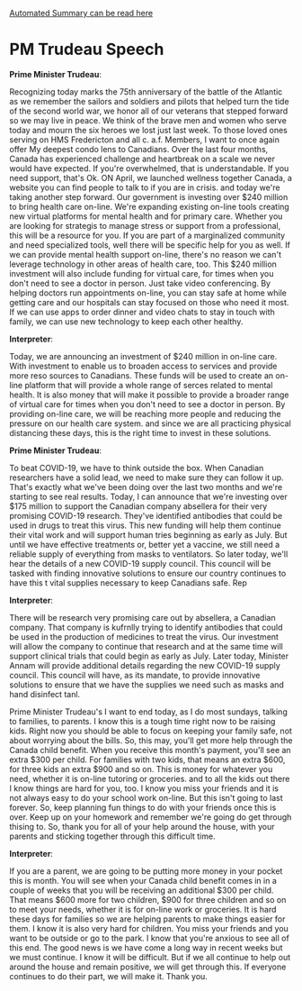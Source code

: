 [Automated Summary can be read here](./trudeau_summary.md)

# PM Trudeau Speech



**Prime Minister Trudeau**:

Recognizing today marks the 75th anniversary of the battle of the Atlantic as we remember the sailors and soldiers and pilots that helped turn the tide of the second world war, we honor all of our veterans that stepped forward so we may live in peace.
We think of the brave men and women who serve today and mourn the six heroes we lost just last week.
To those loved ones serving on HMS Fredericton and all c. a.f. Members, I want to once again offer My deepest condo lens to Canadians.
Over the last four months, Canada has experienced challenge and heartbreak on a scale we never would have expected.
If you're overwhelmed, that is understandable.
If you need support, that's Ok. ON April, we launched wellness together Canada, a website you can find people to talk to if you are in crisis.
and today we're taking another step forward.
Our government is investing over $240 million to bring health care on-line.
We're expanding existing on-line tools creating new virtual platforms for mental health and for primary care.
Whether you are looking for strategis to manage stress or support from a professional, this will be a resource for you.
If you are part of a marginalized community and need specialized tools, well there will be specific help for you as well.
If we can provide mental health support on-line, there's no reason we can't leverage technology in other areas of health care, too.
This $240 million investment will also include funding for virtual care, for times when you don't need to see a doctor in person.
Just take video conferencing.
By helping doctors run appointments on-line, you can stay safe at home while getting care and our hospitals can stay focused on those who need it most.
If we can use apps to order dinner and video chats to stay in touch with family, we can use new technology to keep each other healthy.




**Interpreter**:

Today, we are announcing an investment of $240 million in on-line care.
With investment to enable us to broaden access to services and provide more reso sources to Canadians.
These funds will be used to create an on-line platform that will provide a whole range of serces related to mental health.
It is also money that will make it possible to provide a broader range of virtual care for times when you don't need to see a doctor in person.
By providing on-line care, we will be reaching more people and reducing the pressure on our health care system.
and since we are all practicing physical distancing these days, this is the right time to invest in these solutions.



**Prime Minister Trudeau**:

To beat COVID-19, we have to think outside the box.
When Canadian researchers have a solid lead, we need to make sure they can follow it up. That's exactly what we've been doing over the last two months and we're starting to see real results.
Today, I can announce that we're investing over $175 million to support the Canadian company absellera for their very promising COVID-19 research.
They've identified antibodies that could be used in drugs to treat this virus.
This new funding will help them continue their vital work and will support human tries beginning as early as July.
But until we have effective treatments or, better yet a vaccine, we still need a reliable supply of everything from masks to ventilators.
So later today, we'll hear the details of a new COVID-19 supply council.
This council will be tasked with finding innovative solutions to ensure our country continues to have this t vital supplies necessary to keep Canadians safe.
 Rep



**Interpreter**:

There will be research very promising care out by absellera, a Canadian company.
That company is kufrnlly trying to identify antibodies that could be used in the production of medicines to treat the virus.
Our investment will allow the company to continue that research and at the same time will support clinical trials that could begin as early as July.
Later today, Minister Annam will provide additional details regarding the new COVID-19 supply council.
This council will have, as its mandate, to provide innovative solutions to ensure that we have the supplies we need such as masks and hand disinfect tanl.



Prime Minister Trudeau's I want to end today, as I do most sundays, talking to families, to parents.
I know this is a tough time right now to be raising kids.
Right now you should be able to focus on keeping your family safe, not about worrying about the bills.
So, this may, you'll get more help through the Canada child benefit.
When you receive this month's payment, you'll see an extra $300 per child.
For families with two kids, that means an extra $600, for three kids an extra $900 and so on. This is money for whatever you need, whether it is on-line tutoring or groceries.
and to all the kids out there I know things are hard for you, too.
I know you miss your friends and it is not always easy to do your school work on-line.
But this isn't going to last forever.
So, keep planning fun things to do with your friends once this is over.
Keep up on your homework and remember we're going do get through thising to. So, thank you for all of your help around the house, with your parents and sticking together through this difficult time.




**Interpreter**:

If you are a parent, we are going to be putting more money in your pocket this is month.
You will see when your Canada child benefit comes in in a couple of weeks that you will be receiving an additional $300 per child.
That means $600 more for two children, $900 for three children and so on to meet your needs, whether it is for on-line work or groceries.
It is hard these days for families so we are helping parents to make things easier for them.
I know it is also very hard for children.
You miss your friends and you want to be outside or go to the park.
I know that you're anxious to see all of this end.
The good news is we have come a long way in recent weeks but we must continue.
I know it will be difficult.
But if we all continue to help out around the house and remain positive, we will get through this.
If everyone continues to do their part, we will make it. Thank you.





